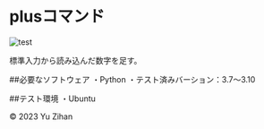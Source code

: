 # plusコマンド

![test](http://github.com/ZIHAN-YU/robosys2023/actions/workflows/test.yml/badge.svg)

標準入力から読み込んだ数字を足す。

##必要なソフトウェア
・Python
 ・テスト済みバーション：3.7〜3.10

##テスト環境
・Ubuntu

© 2023 Yu Zihan
